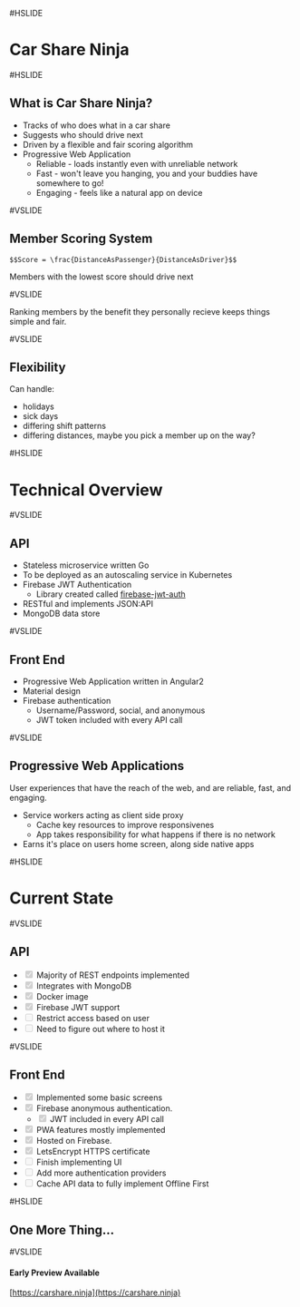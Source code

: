 #HSLIDE

# Car Share Ninja

#HSLIDE

## What is Car Share Ninja?

- Tracks of who does what in a car share <!-- .element: class="fragment" data-fragment-index="1" -->
- Suggests who should drive next <!-- .element: class="fragment" data-fragment-index="2" -->
- Driven by a flexible and fair scoring algorithm <!-- .element: class="fragment" data-fragment-index="3" -->
- Progressive Web Application <!-- .element: class="fragment" data-fragment-index="4" -->
  - Reliable - loads instantly even with unreliable network
  - Fast - won't leave you hanging, you and your buddies have somewhere to go!
  - Engaging - feels like a natural app on device

#VSLIDE

## Member Scoring System

`$$Score = \frac{DistanceAsPassenger}{DistanceAsDriver}$$`

Members with the lowest score should drive next <!-- .element: class="fragment" data-fragment-index="2" -->

#VSLIDE

Ranking members by the benefit they personally recieve keeps things simple and fair.

#VSLIDE

## Flexibility

Can handle: <!-- .element: class="fragment" data-fragment-index="1" -->
- holidays <!-- .element: class="fragment" data-fragment-index="1" -->
- sick days <!-- .element: class="fragment" data-fragment-index="1" -->
- differing shift patterns <!-- .element: class="fragment" data-fragment-index="1" -->
- differing distances, maybe you pick a member up on the way? <!-- .element: class="fragment" data-fragment-index="1" -->

#HSLIDE

# Technical Overview

#VSLIDE

## API

- Stateless microservice written Go  <!-- .element: class="fragment" data-fragment-index="1" -->
- To be deployed as an autoscaling service in Kubernetes <!-- .element: class="fragment" data-fragment-index="2" -->
- Firebase JWT Authentication <!-- .element: class="fragment" data-fragment-index="3" -->
  - Library created called [firebase-jwt-auth](https://github.com/LewisWatson/firebase-jwt-auth)
- RESTful and implements JSON:API <!-- .element: class="fragment" data-fragment-index="4" -->
- MongoDB data store <!-- .element: class="fragment" data-fragment-index="5" -->

#VSLIDE

## Front End

- Progressive Web Application written in Angular2  <!-- .element: class="fragment" data-fragment-index="1" -->
- Material design <!-- .element: class="fragment" data-fragment-index="2" -->
- Firebase authentication <!-- .element: class="fragment" data-fragment-index="7" -->
  - Username/Password, social, and anonymous
  - JWT token included with every API call

#VSLIDE

## Progressive Web Applications

User experiences that have the reach of the web, and are reliable, fast, and engaging.

- Service workers acting as client side proxy <!-- .element: class="fragment" data-fragment-index="2" -->
  - Cache key resources to improve responsivenes
  - App takes responsibility for what happens if there is no network
- Earns it's place on users home screen, along side native apps <!-- .element: class="fragment" data-fragment-index="3" -->

#HSLIDE

# Current State

#VSLIDE

## API

- <input type="checkbox" disabled checked> Majority of REST endpoints implemented
- <input type="checkbox" disabled checked> Integrates with MongoDB
- <input type="checkbox" disabled checked> Docker image
- <input type="checkbox" disabled checked> Firebase JWT support
- <input type="checkbox" disabled> Restrict access based on user <!-- .element: class="fragment" data-fragment-index="1" -->
- <input type="checkbox" disabled> Need to figure out where to host it <!-- .element: class="fragment" data-fragment-index="1" -->

#VSLIDE

## Front End

- <input type="checkbox" disabled checked> Implemented some basic screens
- <input type="checkbox" disabled checked> Firebase anonymous authentication.
  - <input type="checkbox" disabled checked> JWT included in every API call
- <input type="checkbox" disabled checked> PWA features mostly implemented
- <input type="checkbox" disabled checked> Hosted on Firebase.
- <input type="checkbox" disabled checked> LetsEncrypt HTTPS certificate
- <input type="checkbox" disabled> Finish implementing UI <!-- .element: class="fragment" data-fragment-index="1" -->
- <input type="checkbox" disabled> Add more authentication providers <!-- .element: class="fragment" data-fragment-index="1" -->
- <input type="checkbox" disabled> Cache API data to fully implement Offline First <!-- .element: class="fragment" data-fragment-index="1" -->

#HSLIDE

## One More Thing...

#VSLIDE

#### Early Preview Available

[https://carshare.ninja](https://carshare.ninja)
